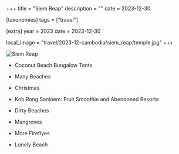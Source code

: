 +++
title = "Siem Reap"
description = ""
date = 2023-12-30

[taxonomies]
tags = ["travel"]

[extra]
year = 2023
date = 2023-12-30

local_image = "travel/2023-12-cambodia/siem_reap/temple.jpg"
+++

![Siem Reap](city.jpg)

- Coconut Beach Bungalow Tents
- Many Beaches
- Christmas
- Koh Rong Sanloem: Fruit Smoothie and Abendoned Resorts
- Dirty Beaches

- Mangroves
- More Fireflyes
- Lonely Beach

